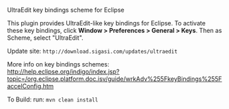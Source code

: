 UltraEdit key bindings scheme for Eclipse

This plugin provides UltraEdit-like key bindings for Eclipse. 
To activate these key bindings, click <strong>Window > Preferences > General > Keys</strong>. Then as Scheme, select "UltraEdit".

Update site:
`http://download.sigasi.com/updates/ultraedit`

More info on key bindings schemes:
http://help.eclipse.org/indigo/index.jsp?topic=/org.eclipse.platform.doc.isv/guide/wrkAdv%255FkeyBindings%255FaccelConfig.htm

To Build:
run: `mvn clean install`
